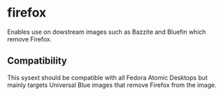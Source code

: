 # firefox

Enables use on dowstream images such as Bazzite and Bluefin which remove Firefox.

## Compatibility

This sysext should be compatible with all Fedora Atomic Desktops but mainly
targets Universal Blue images that remove Firefox from the image.
